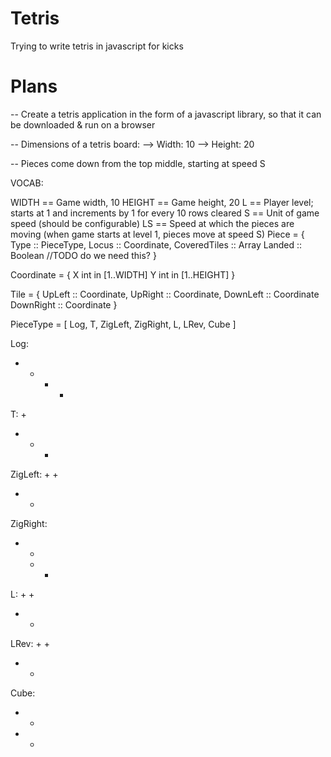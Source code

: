 # Tetris
Trying to write tetris in javascript for kicks

# Plans
-- Create a tetris application in the form of a javascript library, so that it can be downloaded & run on a browser

-- Dimensions of a tetris board:
    --> Width: 10
    --> Height: 20

-- Pieces come down from the top middle, starting at speed S


VOCAB:

WIDTH == Game width, 10
HEIGHT == Game height, 20
L == Player level; starts at 1 and increments by 1 for every 10 rows cleared
S == Unit of game speed (should be configurable) 
LS == Speed at which the pieces are moving (when game starts at level 1, pieces move at speed S)
Piece = {
    Type :: PieceType,
    Locus :: Coordinate,
    CoveredTiles :: Array<Tile>
    Landed :: Boolean //TODO do we need this?
}

Coordinate = {
    X int in [1..WIDTH]
    Y int in [1..HEIGHT]
}

Tile = {
    UpLeft :: Coordinate,
    UpRight :: Coordinate,
    DownLeft :: Coordinate
    DownRight :: Coordinate
}

PieceType = [
    Log,
    T,
    ZigLeft,
    ZigRight,
    L,
    LRev,
    Cube
]

Log:
+ + + +
T:
  +    
+ + +
ZigLeft:
    + +
+ + 
ZigRight:
+ +  
  + +
L:
+
+
+ +
LRev:
  +
  +
+ +
Cube:
+ +
+ +

